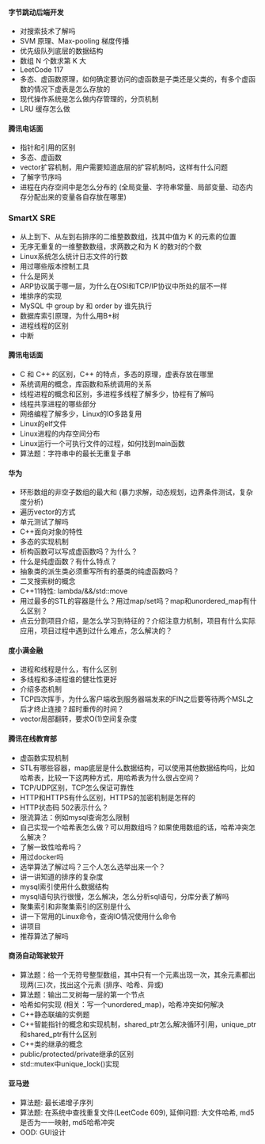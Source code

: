 #### 字节跳动后端开发
* 对搜索技术了解吗
* SVM 原理、Max-pooling 梯度传播
* 优先级队列底层的数据结构
* 数组 N 个数求第 K 大
* LeetCode 117
* 多态、虚函数原理，如何确定要访问的虚函数是子类还是父类的，有多个虚函数的情况下虚表是怎么存放的
* 现代操作系统是怎么做内存管理的，分页机制
* LRU 缓存怎么做

#### 腾讯电话面
* 指针和引用的区别
* 多态、虚函数
* vector扩容机制，用户需要知道底层的扩容机制吗，这样有什么问题
* 了解字节序吗
* 进程在内存空间中是怎么分布的 (全局变量、字符串常量、局部变量、动态内存分配出来的变量各自存放在哪里)

### SmartX SRE
* 从上到下、从左到右排序的二维整数数组，找其中值为 K 的元素的位置
* 无序无重复的一维整数数组，求两数之和为 K 的数对的个数
* Linux系统怎么统计日志文件的行数
* 用过哪些版本控制工具
* 什么是网关
* ARP协议属于哪一层，为什么在OSI和TCP/IP协议中所处的层不一样
* 堆排序的实现
* MySQL 中 group by 和 order by 谁先执行
* 数据库索引原理，为什么用B+树
* 进程线程的区别
* 中断

#### 腾讯电话面
* C 和 C++ 的区别，C++ 的特点，多态的原理，虚表存放在哪里
* 系统调用的概念，库函数和系统调用的关系
* 线程进程的概念和区别，多进程多线程了解多少，协程有了解吗
* 线程共享进程的哪些部分
* 网络编程了解多少，Linux的IO多路复用
* Linux的elf文件
* Linux进程的内存空间分布
* Linux运行一个可执行文件的过程，如何找到main函数
* 算法题：字符串中的最长无重复子串
  
#### 华为
* 环形数组的非空子数组的最大和 (暴力求解，动态规划，边界条件测试，复杂度分析)
* 遍历vector的方式
* 单元测试了解吗
* C++面向对象的特性
* 多态的实现机制
* 析构函数可以写成虚函数吗？为什么？
* 什么是纯虚函数？有什么特点？
* 抽象类的派生类必须重写所有的基类的纯虚函数吗？
* 二叉搜索树的概念
* C++11特性: lambda/&&/std::move
* 用过最多的STL的容器是什么？用过map/set吗？map和unordered_map有什么区别？
* 点云分割项目介绍，是怎么学习到特征的？介绍注意力机制，项目有什么实际应用，项目过程中遇到过什么难点，怎么解决的？
  
#### 度小满金融
* 进程和线程是什么，有什么区别
* 多线程和多进程谁的健壮性更好
* 介绍多态机制
* TCP四次挥手，为什么客户端收到服务器端发来的FIN之后要等待两个MSL之后才终止连接？超时重传的时间？
* vector局部翻转，要求O(1)空间复杂度

#### 腾讯在线教育部
* 虚函数实现机制
* STL有哪些容器，map底层是什么数据结构，可以使用其他数据结构吗，比如哈希表，比较一下这两种方式，用哈希表为什么很占空间？
* TCP/UDP区别，TCP怎么保证可靠性
* HTTP和HTTPS有什么区别，HTTPS的加密机制是怎样的
* HTTP状态码 502表示什么？
* 限流算法：例如mysql查询怎么限制
* 自己实现一个哈希表怎么做？可以用数组吗？如果使用数组的话，哈希冲突怎么解决？
* 了解一致性哈希吗？
* 用过docker吗
* 选举算法了解过吗？三个人怎么选举出来一个？
* 讲一讲知道的排序的复杂度
* mysql索引使用什么数据结构
* mysql语句执行很慢，怎么解决，怎么分析sql语句，分库分表了解吗
* 聚集索引和非聚集索引的区别是什么
* 讲一下常用的Linux命令，查询IO情况使用什么命令
* 讲项目
* 推荐算法了解吗

#### 商汤自动驾驶软开
* 算法题：给一个无符号整型数组，其中只有一个元素出现一次，其余元素都出现两(三)次，找出这个元素 (排序、哈希、异或)
* 算法题：输出二叉树每一层的第一个节点
* 哈希如何实现 (相关：写一个unordered_map)，哈希冲突如何解决
* C++静态联编的实例题
* C++智能指针的概念和实现机制，shared_ptr怎么解决循环引用，unique_ptr和shared_ptr有什么区别
* C++类的继承的概念
* public/protected/private继承的区别
* std::mutex中unique_lock()实现

#### 亚马逊
* 算法题: 最长递增子序列
* 算法题: 在系统中查找重复文件(LeetCode 609), 延伸问题: 大文件哈希, md5是否为一一映射, md5哈希冲突
* OOD: GUI设计